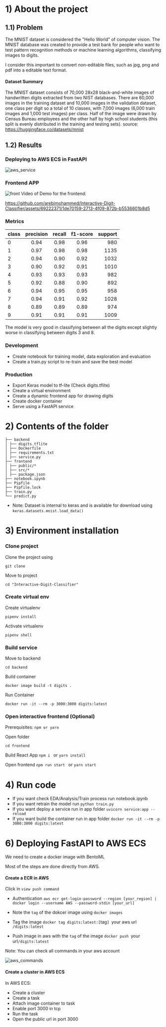 # 1) About the project

## 1.1) Problem

The MNIST dataset is considered the "Hello World" of computer vision. The MNIST database was created to provide a test bank for people who want to test pattern recognition methods or machine learning algorithms, classifying images to digits.

I consider this important to convert non-editable files, such as jpg, png and pdf into a editable text format.

#### Dataset Summary

The MNIST dataset consists of 70,000 28x28 black-and-white images of handwritten digits extracted from two NIST databases. There are 60,000 images in the training dataset and 10,000 images in the validation dataset, one class per digit so a total of 10 classes, with 7,000 images (6,000 train images and 1,000 test images) per class. Half of the image were drawn by Census Bureau employees and the other half by high school students (this split is evenly distributed in the training and testing sets).
source: https://huggingface.co/datasets/mnist

## 1.2) Results

### Deploying to AWS ECS in FastAPI

![aws_service](img/aws_service.JPG)


### Frontend APP

![front](img/frontend_app.jpg)
Video of Demo for the frontend:



https://github.com/arebimohammed/Interactive-Digit-Classifier/assets/69222371/1de70159-2713-4f09-872b-b5536601b8d5


### Metrics

| class | precision | recall | f1-score | support |
| :---- | :-------: | :----: | :------: | ------: |
| 0     |   0.94    |  0.98  |   0.96   |     980 |
| 1     |   0.97    |  0.98  |   0.98   |    1135 |
| 2     |   0.94    |  0.90  |   0.92   |    1032 |
| 3     |   0.90    |  0.92  |   0.91   |    1010 |
| 4     |   0.93    |  0.93  |   0.93   |     982 |
| 5     |   0.92    |  0.88  |   0.90   |     892 |
| 6     |   0.94    |  0.95  |   0.95   |     958 |
| 7     |   0.94    |  0.91  |   0.92   |    1028 |
| 8     |   0.89    |  0.89  |   0.89   |     974 |
| 9     |   0.91    |  0.91  |   0.91   |    1009 |

The model is very good in classifying between all the digits except slightly worse in classifying between digits 3 and 8.

### Development

- Create notebook for training model, data exploration and evaluation 
- Create a train.py script to re-train and save the best model 

### Production

- Export Keras model to tf-lite (Check digits.tflite)
- Create a virtual environment
- Create a dynamic frontend app for drawing digits
- Create docker container
- Serve using a FastAPI service

# 2) Contents of the folder

```
├── backend
│ ├── digits.tflite
│ ├── Dockerfile
│ ├── requirements.txt
│ ├── service.py
├── frontend
│ ├── public/*
│ ├── src/*
│ ├── package.json
├── notebook.ipynb
├── Pipfile
├── Pipfile.lock
├── train.py
└── predict.py
```

- Note: Dataset is internal to keras and is available for download using ```keras.datasets.mnist.load_data()```

# 3) Environment installation

### Clone project

Clone the project using

```
git clone 
```

Move to project

```
cd "Interactive-Digit-Classifier"
```

### Create virtual env

Create virtualenv

```
pipenv install
```

Activate virtualenv

```
pipenv shell
```

### Build service

Move to backend

```
cd backend
```

Build container

```
docker image build -t digits .
```

Run Container

```
docker run -it --rm -p 3000:3000 digits:latest
```

### Open interactive frontend (Optional)

Prerequisites: `npm or yarn`

Open folder

```
cd frontend
```

Build React App
`npm i ` or `yarn install`

Open frontend
`npm run start ` or `yarn start`

# 4) Run code

- If you want check EDA/Analysis/Train process run notebook.ipynb
- If you want retrain the model run `python train.py`
- If you want deploy a service run in app folder `uvicorn service:app --reload`
- If you want build the container run in app folder `docker run -it --rm -p 3000:3000 digits:latest`

# 6) Deploying FastAPI to AWS ECS

We need to create a docker image with BentoML

Most of the steps are done directly from AWS.

#### Create a ECR in AWS

Click in `view push command`

- Authentication
  `aws ecr get-login-password --region [your_region] | docker login --username AWS --password-stdin [your_url]`

- Note the `tag` of the dokcer image using
  `docker images`

- Tag the image
  `docker tag digits:latest:[`tag`] `your aws url` /digits:latest`

- Push image in aws with the `tag` of the image
  `docker push `your url`/digits:latest `

Note: You can check all commands in your aws account

![aws_commands](img/aws_ecr.png)

#### Create a cluster in AWS ECS 

In AWS ECS:
- Create a cluster
- Create a task
- Attach image container to task
- Enable port 3000 in tcp
- Run the task
- Open the public url in port 3000

